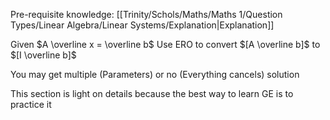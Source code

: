 Pre-requisite knowledge: [[Trinity/Schols/Maths/Maths 1/Question Types/Linear Algebra/Linear Systems/Explanation|Explanation]]

Given $A \overline x = \overline b$
Use ERO to convert $[A \overline b]$ to $[I \overline b]$

You may get multiple (Parameters) or no (Everything cancels) solution

This section is light on details because the best way to learn GE is to practice it